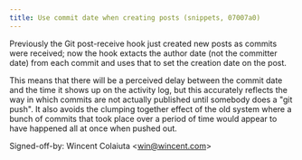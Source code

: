 ```yaml
---
title: Use commit date when creating posts (snippets, 07007a0)
---
```


Previously the Git post-receive hook just created new posts as commits were received; now the hook extacts the author date (not the committer date) from each commit and uses that to set the creation date on the post.

This means that there will be a perceived delay between the commit date and the time it shows up on the activity log, but this accurately reflects the way in which commits are not actually published until somebody does a "git push". It also avoids the clumping together effect of the old system where a bunch of commits that took place over a period of time would appear to have happened all at once when pushed out.

Signed-off-by: Wincent Colaiuta &lt;win@wincent.com&gt;
